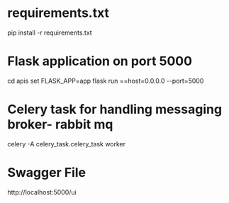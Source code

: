 # requirements.txt
pip install -r requirements.txt

# Flask application on port 5000
cd apis
set FLASK_APP=app
flask run ==host=0.0.0.0 --port=5000

# Celery task for handling messaging broker- rabbit mq
celery -A celery_task.celery_task worker

# Swagger File
http://localhost:5000/ui
